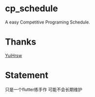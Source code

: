 # cp_schedule

A easy Competitive Programing Schedule.

# Thanks

[YuiHrsw](https://github.com/YuiHrsw)

# Statement

只是一个flutter练手作 可能不会长期维护
